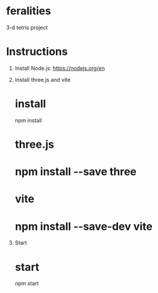 # feralities
3-d tetris project

# Instructions
1. Install Node.js: https://nodejs.org/en
2. Install three.js and vite
    # install
    npm install
   
    # three.js
    # npm install --save three
    # vite
    # npm install --save-dev vite
4. Start
    # start
    npm start
